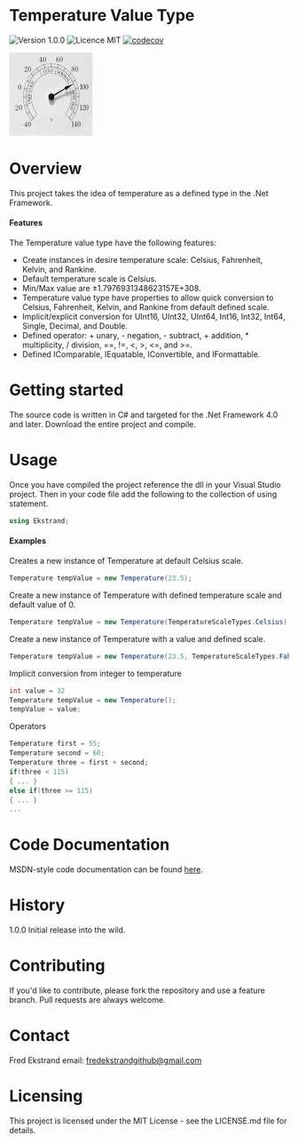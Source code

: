 
# Temperature Value Type
![Version 1.0.0](https://img.shields.io/badge/Version-1.0.0-brightgreen.svg) ![Licence MIT](https://img.shields.io/badge/Licence-MIT-blue.svg)
[![codecov](https://codecov.io/gh/FredEkstrand/TemperatureValue/branch/master/graph/badge.svg)](https://codecov.io/gh/FredEkstrand/TemperatureValue)

<img src="https://github.com/FredEkstrand/ImageFiles/raw/master/Temperature/TemperatureGauge.jpg " width=150 height=150 />

# Overview
This project takes the idea of temperature as a defined type in the .Net Framework.


#### Features
The Temperature value type have the following features:
* Create instances in desire temperature scale: Celsius, Fahrenheit, Kelvin, and Rankine.
* Default temperature scale is Celsius.
* Min/Max value are ±1.7976931348623157E+308.
* Temperature value type have properties to allow quick conversion to Celsius, Fahrenheit, Kelvin, and Rankine from default defined scale.
* Implicit/explicit conversion for UInt16, UInt32, UInt64, Int16, Int32, Int64, Single, Decimal, and Double.
* Defined operator: + unary, - negation, - subtract, + addition, * multiplicity, / division, ==, !=, <, >, <=, and >=.
* Defined IComparable, IEquatable, IConvertible, and IFormattable.

# Getting started
The source code is written in C# and targeted for the .Net Framework 4.0 and later.
Download the entire project and compile.

# Usage
Once you have compiled the project reference the dll in your Visual Studio project.
Then in your code file add the following to the collection of using statement.

```csharp
using Ekstrand;
```
#### Examples
Creates a new instance of Temperature at default Celsius scale.
```csharp
Temperature tempValue = new Temperature(23.5);
```
Create a new instance of Temperature with defined temperature scale and default value of 0.
```csharp
Temperature tempValue = new Temperature(TemperatureScaleTypes.Celsius);
```
Create a new instance of Temperature with a value and defined scale.
```csharp
Temperature tempValue = new Temperature(23.5, TemperatureScaleTypes.Fahrenheit);
```
Implicit conversion from integer to temperature
```csharp
int value = 32
Temperature tempValue = new Temperature();
tempValue = value;
```
Operators
```csharp
Temperature first = 55;
Temperature second = 60;
Temperature three = first + second;
if(three < 115)
{ ... }
else if(three >= 115)
{ ... }
...
```

# Code Documentation
MSDN-style code documentation can be found [here](http://fredekstrand.github.io/ClassDocTemperatureValue).

# History
 1.0.0 Initial release into the wild.

# Contributing

If you'd like to contribute, please fork the repository and use a feature
branch. Pull requests are always welcome.

# Contact
Fred Ekstrand
email: fredekstrandgithub@gmail.com
# Licensing

This project is licensed under the MIT License - see the LICENSE.md file for details.
